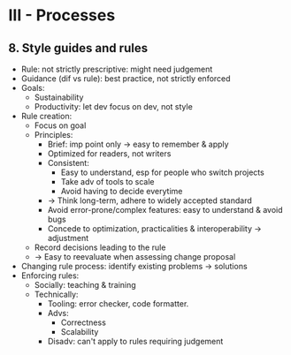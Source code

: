 # III - Processes
## 8. Style guides and rules
- Rule: not strictly prescriptive: might need judgement
- Guidance (dif vs rule): best practice, not strictly enforced
- Goals:
  - Sustainability
  - Productivity: let dev focus on dev, not style
- Rule creation:
  - Focus on goal
  - Principles:
    - Brief: imp point only -> easy to remember & apply
    - Optimized for readers, not writers
    - Consistent:
      - Easy to understand, esp for people who switch projects
      - Take adv of tools to scale
      - Avoid having to decide everytime
    - -> Think long-term, adhere to widely accepted standard
    - Avoid error-prone/complex features: easy to understand & avoid bugs
    - Concede to optimization, practicalities & interoperability -> adjustment
  - Record decisions leading to the rule
  - -> Easy to reevaluate when assessing change proposal
- Changing rule process: identify existing problems -> solutions
- Enforcing rules:
  - Socially: teaching & training
  - Technically:
    - Tooling: error checker, code formatter.
    - Advs:
      - Correctness
      - Scalability
    - Disadv: can't apply to rules requiring judgement